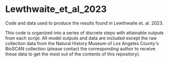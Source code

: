 # Lewthwaite_et_al_2023
Code and data used to produce the results found in Lewthwaite et. al. 2023.

This code is organized into a series of discrete steps with attainable outputs from each script. All model outputs and data are included except the raw collection data from the Natural History Museum of Los Angeles County's BioSCAN collection (please contact the corresponding author to receive these data to get the most out of the contents of this repository).
